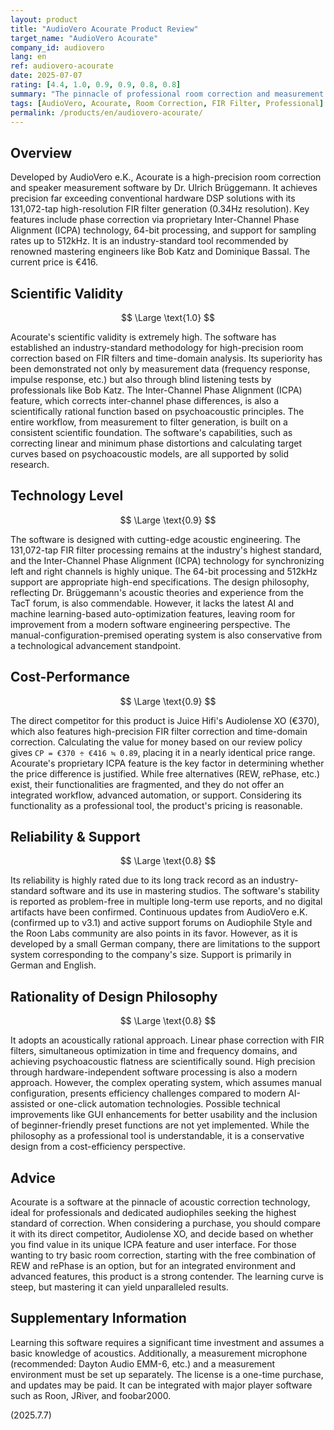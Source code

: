 ```yaml
---
layout: product
title: "AudioVero Acourate Product Review"
target_name: "AudioVero Acourate"
company_id: audiovero
lang: en
ref: audiovero-acourate
date: 2025-07-07
rating: [4.4, 1.0, 0.9, 0.9, 0.8, 0.8]
summary: "The pinnacle of professional room correction and measurement software. Features advanced phase correction with its proprietary ICPA technology, in addition to FIR filter generation. An industry-standard tool supported by renowned engineers like Bob Katz. Offers functionality comparable to its direct competitor, Audiolense XO, at a reasonable price point."
tags: [AudioVero, Acourate, Room Correction, FIR Filter, Professional]
permalink: /products/en/audiovero-acourate/
---
```


## Overview

Developed by AudioVero e.K., Acourate is a high-precision room correction and speaker measurement software by Dr. Ulrich Brüggemann. It achieves precision far exceeding conventional hardware DSP solutions with its 131,072-tap high-resolution FIR filter generation (0.34Hz resolution). Key features include phase correction via proprietary Inter-Channel Phase Alignment (ICPA) technology, 64-bit processing, and support for sampling rates up to 512kHz. It is an industry-standard tool recommended by renowned mastering engineers like Bob Katz and Dominique Bassal. The current price is €416.

## Scientific Validity

$$ \Large \text{1.0} $$

Acourate's scientific validity is extremely high. The software has established an industry-standard methodology for high-precision room correction based on FIR filters and time-domain analysis. Its superiority has been demonstrated not only by measurement data (frequency response, impulse response, etc.) but also through blind listening tests by professionals like Bob Katz. The Inter-Channel Phase Alignment (ICPA) feature, which corrects inter-channel phase differences, is also a scientifically rational function based on psychoacoustic principles. The entire workflow, from measurement to filter generation, is built on a consistent scientific foundation. The software's capabilities, such as correcting linear and minimum phase distortions and calculating target curves based on psychoacoustic models, are all supported by solid research.

## Technology Level

$$ \Large \text{0.9} $$

The software is designed with cutting-edge acoustic engineering. The 131,072-tap FIR filter processing remains at the industry's highest standard, and the Inter-Channel Phase Alignment (ICPA) technology for synchronizing left and right channels is highly unique. The 64-bit processing and 512kHz support are appropriate high-end specifications. The design philosophy, reflecting Dr. Brüggemann's acoustic theories and experience from the TacT forum, is also commendable. However, it lacks the latest AI and machine learning-based auto-optimization features, leaving room for improvement from a modern software engineering perspective. The manual-configuration-premised operating system is also conservative from a technological advancement standpoint.

## Cost-Performance

$$ \Large \text{0.9} $$

The direct competitor for this product is Juice Hifi's Audiolense XO (€370), which also features high-precision FIR filter correction and time-domain correction. Calculating the value for money based on our review policy gives `CP = €370 ÷ €416 ≒ 0.89`, placing it in a nearly identical price range. Acourate's proprietary ICPA feature is the key factor in determining whether the price difference is justified. While free alternatives (REW, rePhase, etc.) exist, their functionalities are fragmented, and they do not offer an integrated workflow, advanced automation, or support. Considering its functionality as a professional tool, the product's pricing is reasonable.

## Reliability & Support

$$ \Large \text{0.8} $$

Its reliability is highly rated due to its long track record as an industry-standard software and its use in mastering studios. The software's stability is reported as problem-free in multiple long-term use reports, and no digital artifacts have been confirmed. Continuous updates from AudioVero e.K. (confirmed up to v3.1) and active support forums on Audiophile Style and the Roon Labs community are also points in its favor. However, as it is developed by a small German company, there are limitations to the support system corresponding to the company's size. Support is primarily in German and English.

## Rationality of Design Philosophy

$$ \Large \text{0.8} $$

It adopts an acoustically rational approach. Linear phase correction with FIR filters, simultaneous optimization in time and frequency domains, and achieving psychoacoustic flatness are scientifically sound. High precision through hardware-independent software processing is also a modern approach. However, the complex operating system, which assumes manual configuration, presents efficiency challenges compared to modern AI-assisted or one-click automation technologies. Possible technical improvements like GUI enhancements for better usability and the inclusion of beginner-friendly preset functions are not yet implemented. While the philosophy as a professional tool is understandable, it is a conservative design from a cost-efficiency perspective.

## Advice

Acourate is a software at the pinnacle of acoustic correction technology, ideal for professionals and dedicated audiophiles seeking the highest standard of correction. When considering a purchase, you should compare it with its direct competitor, Audiolense XO, and decide based on whether you find value in its unique ICPA feature and user interface. For those wanting to try basic room correction, starting with the free combination of REW and rePhase is an option, but for an integrated environment and advanced features, this product is a strong contender. The learning curve is steep, but mastering it can yield unparalleled results.

## Supplementary Information

Learning this software requires a significant time investment and assumes a basic knowledge of acoustics. Additionally, a measurement microphone (recommended: Dayton Audio EMM-6, etc.) and a measurement environment must be set up separately. The license is a one-time purchase, and updates may be paid. It can be integrated with major player software such as Roon, JRiver, and foobar2000.

(2025.7.7) 